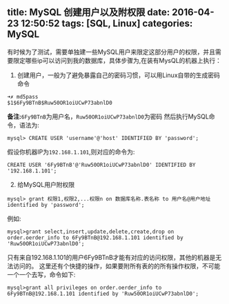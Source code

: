 title: MySQL 创建用户以及附权限
date: 2016-04-23 12:50:52
tags: [SQL, Linux]
categories: MySQL
---
有时候为了测试，需要单独建一些MySQL用户来限定这部分用户的权限，并且需要限定哪些ip可以访问到我的数据库，具体步骤为,在装有MysQL的机器上执行：
1. 创建用户，一般为了避免暴露自己的密码习惯，可以用Linux自带的生成密码命令

```
➜✗ md5pass
$1$6Fy9BTnB$Ruw50OR1oiUCwP73abnlD0
```
**备注:**`6Fy9BTnB`为用户名，`Ruw50OR1oiUCwP73abnlD0`为密码
然后执行MySQL命令，语法为:
```
mysql> CREATE USER 'username'@'host' IDENTIFIED BY 'password';
```
假设你机器IP为`192.168.1.101`,则对应的命令为:
```
CREATE USER '6Fy9BTnB'@'Ruw50OR1oiUCwP73abnlD0' IDENTIFIED BY '192.168.1.101';
```

2. 给MySQL用户附权限

```
mysql> grant 权限1,权限2,...权限n on 数据库名称.表名称 to 用户名@用户地址 identified by 'password';
```
例如:
```
mysql>grant select,insert,update,delete,create,drop on order.oerder_info to 6Fy9BTnB@192.168.1.101 identified by 'Ruw50OR1oiUCwP73abnlD0';
```
只有来自192.168.1.101的用户6Fy9BTnB才能有对应的访问权限，其他的机器是无法访问的。
这里还有个快捷的操作，如果要附所有表的的所有操作权限，不可能一个一个去写，命令如下:
```
mysql>grant all privileges on order.oerder_info to 6Fy9BTnB@192.168.1.101 identified by 'Ruw50OR1oiUCwP73abnlD0';



